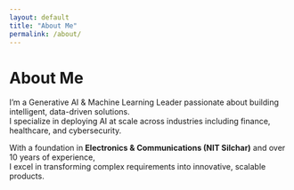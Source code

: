 ```yaml
---
layout: default
title: "About Me"
permalink: /about/
---
```

# About Me  

I’m a Generative AI & Machine Learning Leader passionate about building intelligent, data-driven solutions.  
I specialize in deploying AI at scale across industries including finance, healthcare, and cybersecurity.  

With a foundation in **Electronics & Communications (NIT Silchar)** and over 10 years of experience,  
I excel in transforming complex requirements into innovative, scalable products.
